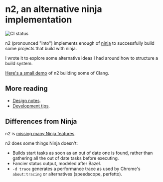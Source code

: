 # n2, an alternative ninja implementation

![CI status](https://github.com/evmar/n2/actions/workflows/ci.yml/badge.svg)

n2 (pronounced "into") implements enough of [ninja](https://ninja-build.org/)
to successfully build some projects that build with ninja.

I wrote it to explore some alternative ideas I had around how to structure
a build system.

[Here's a small demo](https://asciinema.org/a/480446) of n2 building some of
Clang.

## More reading

- [Design notes](doc/design_notes.md).
- [Development tips](doc/development.md).

## Differences from Ninja

n2 is [missing many Ninja features](doc/missing.md).

n2 does some things Ninja doesn't:

- Builds start tasks as soon as an out of date one is found, rather than
  gathering all the out of date tasks before executing.
- Fancier status output, modeled after Bazel.
- `-d trace` generates a performance trace as used by Chrome's `about:tracing`
  or alternatives (speedscope, perfetto).
